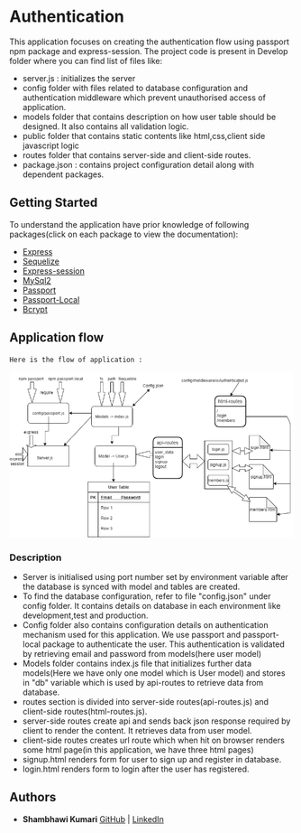 # Authentication
This application focuses on creating the authentication flow using passport npm package and express-session. The project code is present in Develop folder where you can find list of files like:
- server.js : initializes the server
- config folder with files related to database configuration and authentication middleware which prevent unauthorised access of application.
- models folder that contains description on how user table should be designed. It also contains all validation logic.
- public folder that contains static contents like html,css,client side javascript logic
- routes folder that contains server-side and client-side routes.
- package.json : contains project configuration detail along with dependent packages.

## Getting Started
To understand the application have prior knowledge of following packages(click on each package to view the documentation):
- [Express](https://www.npmjs.com/package/express)
- [Sequelize](https://www.npmjs.com/package/sequelize)
- [Express-session](https://www.npmjs.com/package/express-session)
- [MySql2](https://www.npmjs.com/package/mysql2)
- [Passport](https://www.npmjs.com/package/passport) 
- [Passport-Local](https://www.npmjs.com/package/passport-local)
- [Bcrypt](https://www.npmjs.com/package/bcrypt)

## Application flow

```
Here is the flow of application :
```
![employee](./Assets/final.png)

### Description
- Server is initialised using port number set by environment variable after the database is synced with model and tables are created.
- To find the database configuration, refer to file "config.json" under config folder. It contains details on database in each environment like development,test and production.
- Config folder also contains configuration details on authentication mechanism used for this application. We use passport and passport-local package to authenticate the user. This authentication is validated by retrieving email and password from models(here user model)
- Models folder contains index.js file that initializes further data models(Here we have only one model which is User model) and stores in "db" variable which is used by api-routes to retrieve data from database.
- routes section is divided into server-side routes(api-routes.js) and client-side routes(html-routes.js).
- server-side routes create api and sends back json response required by client to render the content. It retrieves data from user model.
- client-side routes creates url route which when hit on browser renders some html page(in this application, we have three html pages)
- signup.html renders form for user to sign up and register in database.
- login.html renders form to login after the user has registered.

## Authors

* **Shambhawi Kumari**
 [GitHub](https://github.com/shambhawi13/) | 
 [LinkedIn](https://www.linkedin.com/in/shambhawi-kumari/)